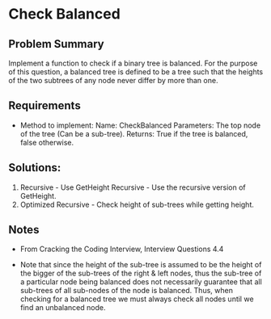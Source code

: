 # Check Balanced

## Problem Summary
Implement a function to check if a binary tree is balanced. For the purpose of
this question, a balanced tree is defined to be a tree such that the heights
of the two subtrees of any node never differ by more than one.

## Requirements

- Method to implement:
Name: CheckBalanced
Parameters: The top node of the tree (Can be a sub-tree).
Returns: True if the tree is balanced, false otherwise.

## Solutions:
1. Recursive - Use GetHeight Recursive - Use the recursive version of GetHeight.
2. Optimized Recursive - Check height of sub-trees while getting height.

## Notes
- From Cracking the Coding Interview, Interview Questions 4.4

- Note that since the height of the sub-tree is assumed to be the height of the
bigger of the sub-trees of the right & left nodes, thus the sub-tree of a particular
node being balanced does not necessarily guarantee that all sub-trees of all
sub-nodes of the node is balanced. Thus, when checking for a balanced tree we
must always check all nodes until we find an unbalanced node.


